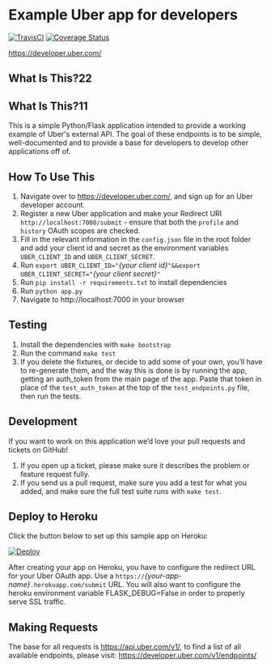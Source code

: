 Example Uber app for developers
==============================

[![TravisCI](https://travis-ci.org/uber/Python-Sample-Application.svg?branch=master)](https://travis-ci.org/uber/Python-Sample-Application)
[![Coverage Status](https://coveralls.io/repos/uber/Python-Sample-Application/badge.png)](https://coveralls.io/r/uber/Python-Sample-Application)

https://developer.uber.com/


What Is This?22
-------------


What Is This?11
-------------

This is a simple Python/Flask application intended to provide a working example of Uber's external API. The goal of these endpoints is to be simple, well-documented and to provide a base for developers to develop other applications off of.


How To Use This
---------------

1. Navigate over to https://developer.uber.com/, and sign up for an Uber developer account.
2. Register a new Uber application and make your Redirect URI `http://localhost:7000/submit` - ensure that both the `profile` and `history` OAuth scopes are checked.
3. Fill in the relevant information in the `config.json` file in the root folder and add your client id and secret as the environment variables `UBER_CLIENT_ID` and `UBER_CLIENT_SECRET`.
4. Run `export UBER_CLIENT_ID="`*{your client id}*`"&&export UBER_CLIENT_SECRET="`*{your client secret}*`"`
5. Run `pip install -r requirements.txt` to install dependencies
6. Run `python app.py`
7. Navigate to http://localhost:7000 in your browser


Testing
-------

1. Install the dependencies with `make bootstrap`
2. Run the command `make test`
3. If you delete the fixtures, or decide to add some of your own, you’ll have to re-generate them, and the way this is done is by running the app, getting an auth_token from the main page of the app. Paste that token in place of the `test_auth_token` at the top of the `test_endpoints.py` file, then run the tests.


Development
-----------

If you want to work on this application we’d love your pull requests and tickets on GitHub!

1. If you open up a ticket, please make sure it describes the problem or feature request fully.
2. If you send us a pull request, make sure you add a test for what you added, and make sure the full test suite runs with `make test`.

Deploy to Heroku
----------------

Click the button below to set up this sample app on Heroku:

[![Deploy](https://www.herokucdn.com/deploy/button.png)](https://heroku.com/deploy)

After creating your app on Heroku, you have to configure the redirect URL for your Uber OAuth app. Use a `https://`*{your-app-name}*`.herokuapp.com/submit` URL.
You will also want to configure the heroku environment variable FLASK_DEBUG=False in order to properly serve SSL traffic.

Making Requests
---------------

The base for all requests is https://api.uber.com/v1/, to find a list of all available endpoints, please visit: https://developer.uber.com/v1/endpoints/
